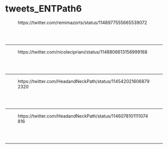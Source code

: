 # tweets_ENTPath6


<figure class="wp-block-embed-twitter wp-block-embed is-type-rich">
<div class="wp-block-embed__wrapper">
https://twitter.com/remimazorts/status/1148977555665539072</div></figure>
<br>
<br>
<hr>

<figure class="wp-block-embed-twitter wp-block-embed is-type-rich">
<div class="wp-block-embed__wrapper">
https://twitter.com/nicolecipriani/status/1148806613156999168</div></figure>
<br>
<br>
<hr>

<figure class="wp-block-embed-twitter wp-block-embed is-type-rich">
<div class="wp-block-embed__wrapper">
https://twitter.com/HeadandNeckPath/status/1145420216068792320</div></figure>
<br>
<br>
<hr>

<figure class="wp-block-embed-twitter wp-block-embed is-type-rich">
<div class="wp-block-embed__wrapper">
https://twitter.com/HeadandNeckPath/status/1146078101111074816</div></figure>
<br>
<br>
<hr>
